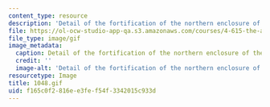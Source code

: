 ```yaml
---
content_type: resource
description: 'Detail of the fortification of the northern enclosure of the citadel. '
file: https://ol-ocw-studio-app-qa.s3.amazonaws.com/courses/4-615-the-architecture-of-cairo-spring-2002/f165c0f2816ee3fef54f3342015c933d_1048.gif
file_type: image/gif
image_metadata:
  caption: Detail of the fortification of the northern enclosure of the citadel.
  credit: ''
  image-alt: 'Detail of the fortification of the northern enclosure of the citadel. '
resourcetype: Image
title: 1048.gif
uid: f165c0f2-816e-e3fe-f54f-3342015c933d
---
```

